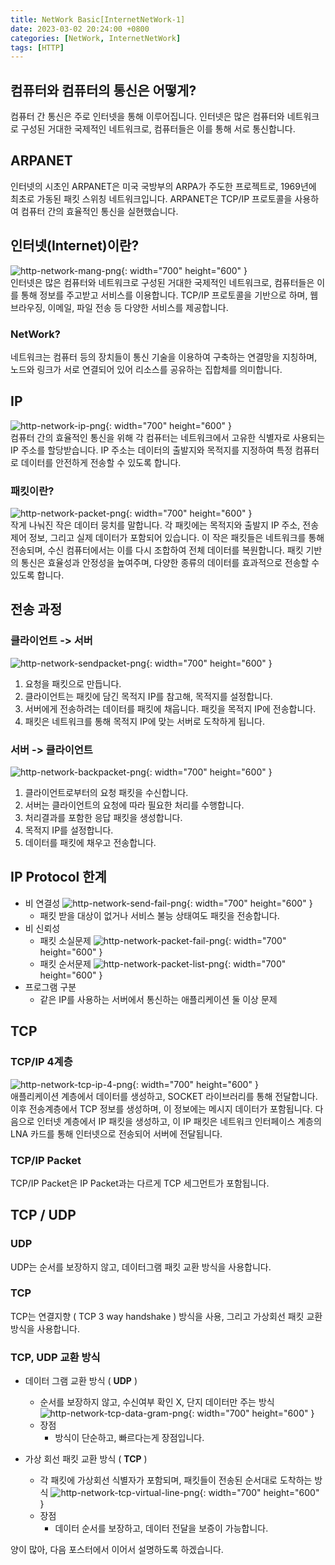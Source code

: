 ```yaml
---
title: NetWork Basic[InternetNetWork-1]
date: 2023-03-02 20:24:00 +0800
categories: [NetWork, InternetNetWork]
tags: [HTTP]
---
```

## 컴퓨터와 컴퓨터의 통신은 어떻게?
컴퓨터 간 통신은 주로 인터넷을 통해 이루어집니다. 인터넷은 많은 컴퓨터와 네트워크로 구성된 거대한 국제적인 네트워크로, 컴퓨터들은 이를 통해 서로 통신합니다.

## ARPANET
인터넷의 시초인 ARPANET은 미국 국방부의 ARPA가 주도한 프로젝트로, 1969년에 최초로 가동된 패킷 스위칭 네트워크입니다. ARPANET은 TCP/IP 프로토콜을 사용하여 컴퓨터 간의 효율적인 통신을 실현했습니다.


## 인터넷(Internet)이란?
 ![http-network-mang-png](/assets/img/spring/http-network-mang.png){: width="700" height="600" }<br/>
 인터넷은 많은 컴퓨터와 네트워크로 구성된 거대한 국제적인 네트워크로,  컴퓨터들은 이를 통해 정보를 주고받고 서비스를 이용합니다. TCP/IP  프로토콜을 기반으로 하며, 웹 브라우징, 이메일, 파일 전송 등 다양한  서비스를 제공합니다.
 ### NetWork?
 네트워크는 컴퓨터 등의 장치들이 통신 기술을 이용하여 구축하는 연결망을 지칭하며, 노드와 링크가 서로 연결되어 있어 리소스를 공유하는 집합체를 의미합니다.


## IP
 ![http-network-ip-png](/assets/img/spring/http-network-ip.png){: width="700" height="600" }<br/>
컴퓨터 간의 효율적인 통신을 위해 각 컴퓨터는 네트워크에서 고유한 식별자로 사용되는 IP 주소를 할당받습니다. IP 주소는 데이터의 출발지와 목적지를 지정하여 특정 컴퓨터로 데이터를 안전하게 전송할 수 있도록 합니다.


### 패킷이란?
 ![http-network-packet-png](/assets/img/spring/http-network-packet.png){: width="700" height="600" }<br/>
작게 나눠진 작은 데이터 뭉치를 말합니다. 각 패킷에는 목적지와 출발지 IP 주소, 전송 제어 정보, 그리고 실제 데이터가 포함되어 있습니다. 이 작은 패킷들은 네트워크를 통해 전송되며, 수신 컴퓨터에서는 이를 다시 조합하여 전체 데이터를 복원합니다. 패킷 기반의 통신은 효율성과 안정성을 높여주며, 다양한 종류의 데이터를 효과적으로 전송할 수 있도록 합니다.


## 전송 과정
### 클라이언트 -> 서버
 ![http-network-sendpacket-png](/assets/img/spring/http-network-sendpacket.png){: width="700" height="600" }<br/>
1. 요청을 패킷으로 만듭니다.
2. 클라이언트는 패킷에 담긴 목적지 IP를 참고해, 목적지를 설정합니다.
3. 서버에게 전송하려는 데이터를 패킷에 채웁니다. 패킷을 목적지 IP에 전송합니다.
4. 패킷은 네트워크를 통해 목적지 IP에 맞는 서버로 도착하게 됩니다.

### 서버 -> 클라이언트
 ![http-network-backpacket-png](/assets/img/spring/http-network-backpacket.png){: width="700" height="600" }<br/>
1. 클라이언트로부터의 요청 패킷을 수신합니다.
2. 서버는 클라이언트의 요청에 따라 필요한 처리를 수행합니다.
3. 처리결과를 포함한 응답 패킷을 생성합니다.
4. 목적지 IP를 설정합니다.
5. 데이터를 패킷에 채우고 전송합니다. 

## IP Protocol 한계
- 비 연결성
     ![http-network-send-fail-png](/assets/img/spring/http-network-send-fail.png){: width="700" height="600" }<br/>
    - 패킷 받을 대상이 없거나 서비스 불능 상태여도 패킷을 전송합니다.
- 비 신뢰성
    - 패킷 소실문제
    ![http-network-packet-fail-png](/assets/img/spring/http-network-packet-fail.png){: width="700" height="600" }<br/>
    - 패킷 순서문제
    ![http-network-packet-list-png](/assets/img/spring/http-network-packet-list.png){: width="700" height="600" }<br/>
- 프로그램 구분
    - 같은 IP를 사용하는 서버에서 통신하는 애플리케이션 둘 이상 문제

## TCP
### TCP/IP 4계층
![http-network-tcp-ip-4-png](/assets/img/spring/http-network-tcp-ip-4.png){: width="700" height="600" }<br/>
애플리케이션 계층에서 데이터를 생성하고, SOCKET 라이브러리를 통해 전달합니다. 이후 전송계층에서 TCP 정보를 생성하며, 이 정보에는 메시지 데이터가 포함됩니다. 다음으로 인터넷 계층에서 IP 패킷을 생성하고, 이 IP 패킷은 네트워크 인터페이스 계층의 LNA 카드를 통해 인터넷으로 전송되어 서버에 전달됩니다.    
### TCP/IP Packet
TCP/IP Packet은 IP Packet과는 다르게 TCP 세그먼트가 포함됩니다.   

## TCP / UDP      
### UDP
UDP는 순서를 보장하지 않고, 데이터그램 패킷 교환 방식을 사용합니다.
### TCP
TCP는 연결지향 ( TCP 3 way handshake ) 방식을 사용, 그리고 가상회선 패킷 교환 방식을 사용합니다.
### TCP, UDP 교환 방식
 - 데이터 그램 교환 방식 ( **UDP** )
    - 순서를 보장하지 않고, 수신여부 확인 X, 단지 데이터만 주는 방식
    ![http-network-tcp-data-gram-png](/assets/img/spring/http-network-udp-data-gram.png){: width="700" height="600" }<br/>
    - 장점
        - 방식이 단순하고, 빠르다는게 장점입니다.

 - 가상 회선 패킷 교환 방식 ( **TCP** )
    - 각 패킷에 가상회선 식별자가 포함되며, 패킷들이 전송된 순서대로 도착하는 방식
    ![http-network-tcp-virtual-line-png](/assets/img/spring/http-network-tcp-virtual-line.png){: width="700" height="600" }<br/>
    - 장점
        - 데이터 순서를 보장하고, 데이터 전달을 보증이 가능합니다.

양이 많아, 다음 포스터에서 이어서 설명하도록 하겠습니다.
